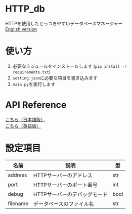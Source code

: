 # HTTP_db
HTTPを使用したとっつきやすいデータベースマネージャー  
[English version](https://github.com/nattyan-tv/HTTP_db/blob/master/README.md)

# 使い方
1. 必要なモジュールをインストールします (`pip install -r requirements.txt`)
2. `setting.json`に必要な項目を書き込みます
3. `main.py`を実行します

# API Reference
[こちら（日本語版）](https://nattyan-tv.github.io/HTTP_db/docs/ja-jp/index)  
[こちら（英語版）](https://nattyan-tv.github.io/HTTP_db/docs/en-us/index)  

# 設定項目
名前|説明|型
---|---|---
address|HTTPサーバーのアドレス|str
port|HTTPサーバーのポート番号|int
debug|HTTPサーバーのデバッグモード|bool
filename|データベースのファイル名|str
